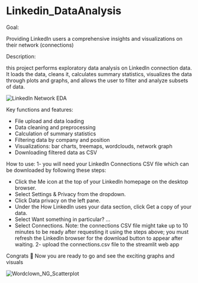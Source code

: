 # Linkedin_DataAnalysis
Goal:

Providing LinkedIn users a comprehensive insights and visualizations on their network (connections)

Description:

this project performs exploratory data analysis on LinkedIn connection data.
It loads the data, cleans it, calculates summary statistics, 
visualizes the data through plots and graphs, and allows the user
to filter and analyze subsets of data.

![LinkedIn Network EDA](https://github.com/michelhaj/Linkedin_DataAnalysis/assets/36920883/19aa1354-0ce2-4fa1-8655-ba751108ebab)

Key functions and features:

  - File upload and data loading
  - Data cleaning and preprocessing 
  - Calculation of summary statistics
  - Filtering data by company and position
  - Visualizations: bar charts, treemaps, wordclouds, network graph
  - Downloading filtered data as CSV

How to use:
  1- you will need your LinkedIn Connections CSV file which can be downloaded by following these steps:
   - Click the Me icon at the top of your LinkedIn homepage on the desktop browser.
   - Select Settings & Privacy from the dropdown.
   - Click Data privacy on the left pane.
   - Under the How LinkedIn uses your data section, click Get a copy of your data.
   - Select Want something in particular? ...
   - Select Connections.
Note: the connections CSV file might take up to 10 minutes to be ready after requesting it using the steps above; you must refresh the LinkedIn browser for the download button to appear after waiting.
2- upload the connections.csv file to the streamlit web app 

Congrats :partying_face: Now you are ready to go and see the exciting graphs and visuals
    
    
    
![Wordclown_NG_Scatterplot](https://github.com/michelhaj/Linkedin_DataAnalysis/assets/36920883/c19d6814-9e42-484a-aec6-04ff67a29973)
